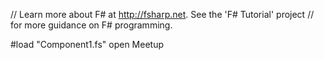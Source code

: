 ﻿// Learn more about F# at http://fsharp.net. See the 'F# Tutorial' project
// for more guidance on F# programming.

#load "Component1.fs"
open Meetup

